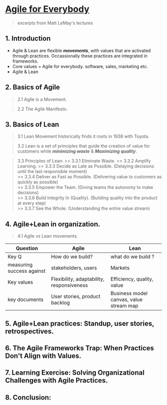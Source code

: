 # [Agile for Everybody](https://learning.oreilly.com/videos/agile-for-everybody-the/9781491989401/9781491989401-video312753/)
>excerpts from Matt LeMay's lectures

## 1. Introduction
* Agile & Lean are flexible ***movements***, with values that are activated through practices. Occassionally these practices are integrated in frameworks.
* Core values = Agile for everybody. software, sales, marketing etc.
* Agile & Lean 

## 2. Basics of Agile
>2.1 Agile is a Movement.

>2.2 The Agile Manifesto.

## 3. Basics of Lean

>3.1 Lean Movement historically finds it roots in 1938 with Toyota.

>3.2 Lean is a set of principles that guide the creation of value for customers while ***minimizing waste*** & ***Maximizing quality***.

>3.3 Principles of Lean:
    >> 3.3.1 Eliminate Waste.
    >> 3.3.2 Amplify Learning.
    >> 3.3.3 Decide as Late as Possible.  (Delaying decisions until the last responsible moment)  
    >> 3.3.4 Deliver as Fast as Possible.  (Delivering value to customers as quickly as possible)  
    >> 3.3.5 Empower the Team. (Giving teams the autonomy to make decisions)  
    >> 3.3.6 Build Integrity In (Quality). (Building quality into the product at every step)  
    >> 3.3.7 See the Whole.  (Understanding the entire value stream)  



## 4. Agile+Lean in organization.

>4.1 Agile vs Lean movements.

| Question | Agile | Lean |
|-------|------|------|
|Key Q | How do we build?| what do we build ?|
|measuring success against| stakeholders, users | Markets
|Key values| Flexibility, adaptability, responsiveness | Efficiency, quality, value|
key documents | User stories, product backlog | Business model canvas, value stream map|


## 5. Agile+Lean practices: Standup, user stories, retrospectives.

## 6. The Agile Frameworks Trap: When Practices Don't Align with Values.

## 7. Learning Exercise: Solving Organizational Challenges with Agile Practices.

## 8. Conclusion: 